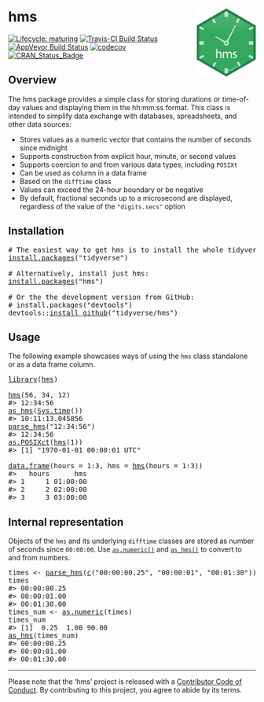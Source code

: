# hms <a href='https:/hms.tidyverse.org'><img src='man/figures/logo.png' align="right" height="139" /></a>

<!-- badges: start -->

[![Lifecycle: maturing](https://img.shields.io/badge/lifecycle-maturing-blue.svg)](https://www.tidyverse.org/lifecycle/#maturing) [![Travis-CI Build Status](https://travis-ci.org/tidyverse/hms.svg?branch=master)](https://travis-ci.org/tidyverse/hms) [![AppVeyor Build Status](https://ci.appveyor.com/api/projects/status/github/tidyverse/hms?branch=master&svg=true)](https://ci.appveyor.com/project/tidyverse/hms) [![codecov](https://codecov.io/gh/tidyverse/hms/branch/master/graph/badge.svg)](https://codecov.io/gh/tidyverse/hms) [![CRAN\_Status\_Badge](https://www.r-pkg.org/badges/version/hms)](https://cran.r-project.org/package=hms)

<!-- badges: end -->

## Overview

The hms package provides a simple class for storing durations or time-of-day values and displaying them in the hh:mm:ss format. This class is intended to simplify data exchange with databases, spreadsheets, and other data sources:

  - Stores values as a numeric vector that contains the number of seconds since midnight
  - Supports construction from explicit hour, minute, or second values
  - Supports coercion to and from various data types, including `POSIXt`
  - Can be used as column in a data frame
  - Based on the `difftime` class
  - Values can exceed the 24-hour boundary or be negative
  - By default, fractional seconds up to a microsecond are displayed, regardless of the value of the `"digits.secs"` option

## Installation

<pre class='chroma'>
<span class='c'># The easiest way to get hms is to install the whole tidyverse:</span>
<span class='nf'><a href='https://rdrr.io/r/utils/install.packages.html'>install.packages</a></span>(<span class='s'>"tidyverse"</span>)

<span class='c'># Alternatively, install just hms:</span>
<span class='nf'><a href='https://rdrr.io/r/utils/install.packages.html'>install.packages</a></span>(<span class='s'>"hms"</span>)

<span class='c'># Or the the development version from GitHub:</span>
<span class='c'># install.packages("devtools")</span>
<span class='k'>devtools</span>::<span class='nf'><a href='https://devtools.r-lib.org//reference/remote-reexports.html'>install_github</a></span>(<span class='s'>"tidyverse/hms"</span>)
</pre>

## Usage

The following example showcases ways of using the `hms` class standalone or as a data frame column.

<pre class='chroma'>
<span class='nf'><a href='https://rdrr.io/r/base/library.html'>library</a></span>(<span class='k'><a href='https://hms.tidyverse.org/'>hms</a></span>)

<span class='nf'><a href='https://hms.tidyverse.org/reference/hms.html'>hms</a></span>(<span class='m'>56</span>, <span class='m'>34</span>, <span class='m'>12</span>)
<span class='c'>#&gt; 12:34:56</span>
<span class='nf'><a href='https://hms.tidyverse.org/reference/hms.html'>as_hms</a></span>(<span class='nf'><a href='https://rdrr.io/r/base/Sys.time.html'>Sys.time</a></span>())
<span class='c'>#&gt; 10:11:13.045856</span>
<span class='nf'><a href='https://hms.tidyverse.org/reference/parse_hms.html'>parse_hms</a></span>(<span class='s'>"12:34:56"</span>)
<span class='c'>#&gt; 12:34:56</span>
<span class='nf'><a href='https://rdrr.io/r/base/as.POSIXlt.html'>as.POSIXct</a></span>(<span class='nf'><a href='https://hms.tidyverse.org/reference/hms.html'>hms</a></span>(<span class='m'>1</span>))
<span class='c'>#&gt; [1] "1970-01-01 00:00:01 UTC"</span>

<span class='nf'><a href='https://rdrr.io/r/base/data.frame.html'>data.frame</a></span>(hours = <span class='m'>1</span><span class='o'>:</span><span class='m'>3</span>, hms = <span class='nf'><a href='https://hms.tidyverse.org/reference/hms.html'>hms</a></span>(hours = <span class='m'>1</span><span class='o'>:</span><span class='m'>3</span>))
<span class='c'>#&gt;   hours      hms</span>
<span class='c'>#&gt; 1     1 01:00:00</span>
<span class='c'>#&gt; 2     2 02:00:00</span>
<span class='c'>#&gt; 3     3 03:00:00</span>
</pre>

## Internal representation

Objects of the `hms` and its underlying `difftime` classes are stored as number of seconds since `00:00:00`. Use [`as.numeric()`](https://rdrr.io/r/base/numeric.html) and [`as_hms()`](https://hms.tidyverse.org/reference/hms.html) to convert to and from numbers.

<pre class='chroma'>
<span class='k'>times</span> <span class='o'>&lt;-</span> <span class='nf'><a href='https://hms.tidyverse.org/reference/parse_hms.html'>parse_hms</a></span>(<span class='nf'><a href='https://rdrr.io/r/base/c.html'>c</a></span>(<span class='s'>"00:00:00.25"</span>, <span class='s'>"00:00:01"</span>, <span class='s'>"00:01:30"</span>))
<span class='k'>times</span>
<span class='c'>#&gt; 00:00:00.25</span>
<span class='c'>#&gt; 00:00:01.00</span>
<span class='c'>#&gt; 00:01:30.00</span>
<span class='k'>times_num</span> <span class='o'>&lt;-</span> <span class='nf'><a href='https://rdrr.io/r/base/numeric.html'>as.numeric</a></span>(<span class='k'>times</span>)
<span class='k'>times_num</span>
<span class='c'>#&gt; [1]  0.25  1.00 90.00</span>
<span class='nf'><a href='https://hms.tidyverse.org/reference/hms.html'>as_hms</a></span>(<span class='k'>times_num</span>)
<span class='c'>#&gt; 00:00:00.25</span>
<span class='c'>#&gt; 00:00:01.00</span>
<span class='c'>#&gt; 00:01:30.00</span>
</pre>

-----

Please note that the ‘hms’ project is released with a [Contributor Code of Conduct](https://github.com/tidyverse/hms/blob/master/CODE_OF_CONDUCT.md). By contributing to this project, you agree to abide by its terms.
